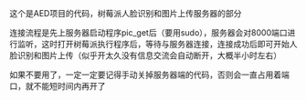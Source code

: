 这个是AED项目的代码，树莓派人脸识别和图片上传服务器的部分

连接流程是先上服务器启动程序pic_get后（要用sudo），服务器会对8000端口进行监听，这时打开树莓派执行程序后，等待与服务器连接，连接成功后即可开始人脸识别和图片上传（似乎开太久没有信息交流会自动断开，大概半小时左右）

如果不要用了，一定一定要记得手动关掉服务器端的代码，否则会一直占用着端口，就不能短时间内再开了
